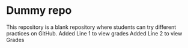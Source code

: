 # Dummy repo
This repository is a blank repository where students can try different practices on GitHub.
Added Line 1 to view grades
Added Line 2 to view Grades
